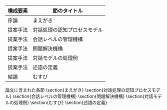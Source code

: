 構成要素 | 節のタイトル
 --- | --- 
序論 | まえがき
提案手法 | 対話処理の認知プロセスモデル
提案手法 | 会話レベルの管理機構
提案手法 | 問題解決機構
提案手法 | 対話モデルの処理例
提案手法 | 述語の定義
結論 | むすび

論文に含まれた各節
\section{まえがき}
\section{対話処理の認知プロセスモデル}
\section{会話レベルの管理機構}
\section{問題解決機構}
\section{対話モデルの処理例}
\section{むすび}
\section{述語の定義}
